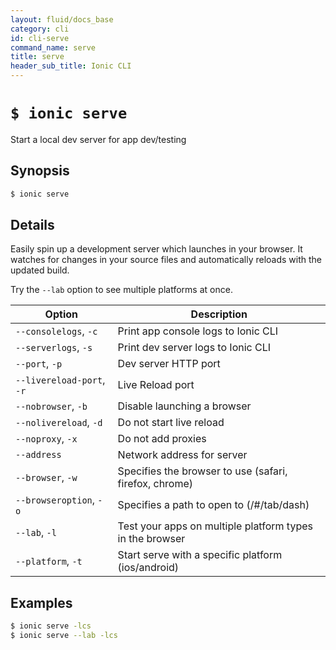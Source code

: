 ```yaml
---
layout: fluid/docs_base
category: cli
id: cli-serve
command_name: serve
title: serve
header_sub_title: Ionic CLI
---
```


# `$ ionic serve`

Start a local dev server for app dev/testing
## Synopsis

```bash
$ ionic serve 
```
  
## Details

Easily spin up a development server which launches in your browser. It watches for changes in your source files and automatically reloads with the updated build.

Try the `--lab` option to see multiple platforms at once.





Option | Description
------ | ----------
`--consolelogs`, `-c` | Print app console logs to Ionic CLI
`--serverlogs`, `-s` | Print dev server logs to Ionic CLI
`--port`, `-p` | Dev server HTTP port
`--livereload-port`, `-r` | Live Reload port
`--nobrowser`, `-b` | Disable launching a browser
`--nolivereload`, `-d` | Do not start live reload
`--noproxy`, `-x` | Do not add proxies
`--address` | Network address for server
`--browser`, `-w` | Specifies the browser to use (safari, firefox, chrome)
`--browseroption`, `-o` | Specifies a path to open to (/#/tab/dash)
`--lab`, `-l` | Test your apps on multiple platform types in the browser
`--platform`, `-t` | Start serve with a specific platform (ios/android)

## Examples

```bash
$ ionic serve -lcs
$ ionic serve --lab -lcs
```
